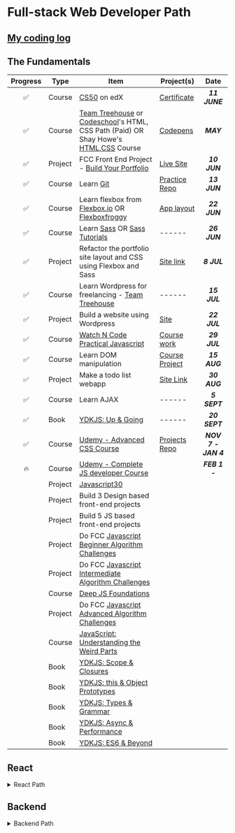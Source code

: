 # Full-stack Web Developer Path

## [My coding log](shovanch.com/100-Days-of-Code-log/)

## The Fundamentals

| Progress      | Type    | Item                                                                                                                                                                                                        | Project(s)                                                                           | Date                |
| :-----------: | ------- | ----------------------------------------------------------------------------------------------------------------------------------------------------------------------------------------------------------- | ------------------------------------------------------------------------------------ | :-----------------: |
| ✅             | Course  | [CS50](https://courses.edx.org/courses/course-v1%3AHarvardX%2BCS50%2BX/)  on edX                                                                                                                            | [Certificate](https://courses.edx.org/certificates/adee986180cf409097faacc565ba722d) | ***11 JUNE***       |
| ✅             | Course  | [Team Treehouse](https://teamtreehouse.com/tracks) or [Codeschool](https://www.codeschool.com/learn/html-css)'s HTML, CSS Path (Paid) OR Shay Howe's [HTML,CSS](http://learn.shayhowe.com/html-css/) Course | [Codepens](https://codepen.io/shovanch/)                                             | ***MAY***           |
| ✅             | Project | FCC Front End Project - [Build Your Portfolio](https://www.freecodecamp.com/challenges/build-a-personal-portfolio-webpage)                                                                                  | [Live Site](https://shovanch.com/portfolio-one/)                                     | ***10 JUN***        |
| ✅             | Course  | Learn [Git](https://try.github.io/levels/1/challenges/1)                                                                                                                                                    | [Practice Repo](https://github.com/shovanch/practice-git)                            | ***13 JUN***        |
| ✅             | Course  | Learn flexbox from [Flexbox.io](https://flexbox.io/) OR [Flexboxfroggy](http://flexboxfroggy.com/)                                                                                                          | [App layout](https://shovanch.com/flexbox-app-layout/)                               | ***22 JUN***        |
| ✅             | Course  | Learn [Sass](http://sass-lang.com/guide) OR [Sass Tutorials](http://www.sassshop.com/#/)                                                                                                                    | ------                                                                               | ***26 JUN***        |
| ✅             | Project | Refactor the portfolio site layout and CSS using Flexbox and Sass                                                                                                                                           | [Site link](https://shovanch.com/portfolio-two/)                                     | ***8 JUL***         |
| ✅             | Course  | Learn Wordpress for freelancing  - [Team Treehouse](https://teamtreehouse.com/tracks/wordpress-development)                                                                                                 | ------                                                                               | ***15 JUL***        |
| ✅             | Project | Build a website using Wordpress                                                                                                                                                                             | [Site](http://fishnchips.tk)                                                         | ***22 JUL***        |
| ✅             | Course  | [Watch N Code Practical Javascript](https://watchandcode.com/p/practical-javascript)                                                                                                                        | [Course work](https://codepen.io/shovanch/full/ZJEQbV/)                              | ***29 JUL***        |
| ✅             | Course  | Learn DOM manipulation                                                                                                                                                                                      | [Course Project](https://codepen.io/shovanch/full/OjmBNO/)                           | ***15 AUG***        |
| ✅             | Project | Make a todo list webapp                                                                                                                                                                                     | [Site Link](https://shovanch.com/todo-list/)                                         | ***30 AUG***        |
| ✅             | Course  | Learn AJAX                                                                                                                                                                                                  | ------                                                                               | ***5 SEPT***        |
| ✅             | Book    | [YDKJS: Up & Going](https://github.com/getify/You-Dont-Know-JS/blob/master/up%20&%20going/README.md#you-dont-know-js-up--going)                                                                             | ------                                                                               | ***20 SEPT***       |
| ✅             | Course  | [Udemy - Advanced CSS Course](https://www.udemy.com/advanced-css-and-sass/)                                                                                                                                 | [Projects Repo](https://github.com/shovanch/advanced-css-course-projects)            | **_NOV 7 - JAN 4_** |
| 🔥            | Course  | [Udemy - Complete JS developer Course](https://www.udemy.com/the-complete-javascript-course/)                                                                                                               |                                                                                      | **_FEB 1 -_**
|               | Project | [Javascript30](https://javascript30.com/)                                                                                                                                                                   |                                                                                      |                     |
|               | Project | Build 3 Design based front-end projects                                                                                                                                                                     |                                                                                      |                     |
|               | Project | Build 5 JS based front-end projects                                                                                                                                                                         |                                                                                      |                     |
|               | Project | Do FCC [Javascript Beginner Algorithm Challenges](https://www.freecodecamp.org/map)                                                                                                                         |                                                                                      |                     |
|               | Project | Do FCC [Javascript Intermediate Algorithm Challenges](https://www.freecodecamp.org/map)                                                                                                                     |                                                                                      |                     |
|               | Course  | [Deep JS Foundations](https://frontendmasters.com/courses/javascript-foundations/)                                                                                                                          |                                                                                      |                     |
|               | Project | Do FCC [Javascript Advanced Algorithm Challenges](https://www.freecodecamp.org/map)                                                                                                                         |                                                                                      |                     |
|               | Course  | [JavaScript: Understanding the Weird Parts](https://www.udemy.com/understand-javascript/)                                                                                                                   |                                                                                      |                     |
|               | Book    | [YDKJS: Scope & Closures](https://github.com/getify/You-Dont-Know-JS/blob/master/scope%20&%20closures/README.md#you-dont-know-js-scope--closures)                                                           |                                                                                      |                     |
|               | Book    | [YDKJS: this & Object Prototypes](https://github.com/getify/You-Dont-Know-JS/blob/master/this%20&%20object%20prototypes/README.md#you-dont-know-js-this--object-prototypes)                                 |                                                                                      |                     |
|               | Book    | [YDKJS: Types & Grammar](https://github.com/getify/You-Dont-Know-JS/blob/master/types%20&%20grammar/README.md#you-dont-know-js-types--grammar)                                                              |                                                                                      |                     |
|               | Book    | [YDKJS: Async & Performance](https://github.com/getify/You-Dont-Know-JS/blob/master/async%20&%20performance/README.md#you-dont-know-js-async--performance)                                                  |                                                                                      |                     |
|               | Book    | [YDKJS: ES6 & Beyond](https://github.com/getify/You-Dont-Know-JS/blob/master/es6%20&%20beyond/README.md#you-dont-know-js-es6--beyond)                                                                       |                                                                                      |                     |

## React

<details><summary>React Path</summary>

| Progress | Type    | Item                                                                                                                                                          | Project(s) | Date  |
| :------: | ------- | ------------------------------------------------------------------------------------------------------------------------------------------------------------- | ---------- | :---: |
|          | Course  | [React For Beginners - Wes Bos](https://reactforbeginners.com/) or [React Fundamentals - Tyler Mcginnis](https://reacttraining.com/online/react-fundamentals) |            |       |
|          | Project | Clone the Netflix interface using React - pulling data from [the Movie DB API](https://www.themoviedb.org/documentation/api)                                  |            |       |
|          | Project | Clone [this Admin template](http://rubix410.sketchpixy.com/ltr/dashboard) using React                                                                         |            |       |

</details>

## Backend

<details><summary>Backend Path</summary>

| Progress | Type      | Item                                                                                                                           | Project(s) | Date  |
| :------: | --------- | ------------------------------------------------------------------------------------------------------------------------------ | ---------- | :---: |
|          | Course    | [Learn Node - Wes Bos](nnode.com) OR Nodeschool.io [Tutorials](https://nodeschool.io/)                                         |            |       |
|          | Project   | FCC Backend - [Timestamp Microservice](https://www.freecodecamp.com/challenges/timestamp-microservice)                         |            |       |
|          | Project   | FCC Backend - [Request Header Parser Microservice](https://www.freecodecamp.com/challenges/request-header-parser-microservice) |            |       |
|          | Project   | FCC Backend - [URL Shortener Microservice](https://www.freecodecamp.com/challenges/url-shortener-microservice)                 |            |       |
|          | Project   | FCC Backend - [Image Search Abstraction Layer](https://www.freecodecamp.com/challenges/image-search-abstraction-layer)         |            |       |
|          | Project   | FCC Backend - [File Metadata Microservice](https://www.freecodecamp.com/challenges/file-metadata-microservice)                 |            |       |
|          | Project   | FCC Backend - [Build a Voting App](https://www.freecodecamp.com/challenges/build-a-voting-app)                                 |            |       |
|          | Project   | FCC Backend - [Build a Nightlife Coordination App](https://www.freecodecamp.com/challenges/build-a-nightlife-coordination-app) |            |       |
|          | Project   | FCC Backend - [Chart the Stock Market](https://www.freecodecamp.com/challenges/chart-the-stock-market)                         |            |       |
|          | Project   | FCC Backend - [Manage a Book Trading Club](https://www.freecodecamp.com/challenges/manage-a-book-trading-club)                 |            |       |
|          | Project   | FCC Backend - [Build a Pinterest Clone](https://www.freecodecamp.com/challenges/build-a-pinterest-clone)                       |            |       |
|          | Milestone | FreeCodeCamp BackEnd certificate                                                                                               |            |       |

</details>


